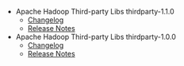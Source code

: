 
<!---
# Licensed to the Apache Software Foundation (ASF) under one
# or more contributor license agreements.  See the NOTICE file
# distributed with this work for additional information
# regarding copyright ownership.  The ASF licenses this file
# to you under the Apache License, Version 2.0 (the
# "License"); you may not use this file except in compliance
# with the License.  You may obtain a copy of the License at
#
#     http://www.apache.org/licenses/LICENSE-2.0
#
# Unless required by applicable law or agreed to in writing, software
# distributed under the License is distributed on an "AS IS" BASIS,
# WITHOUT WARRANTIES OR CONDITIONS OF ANY KIND, either express or implied.
# See the License for the specific language governing permissions and
# limitations under the License.
-->
* Apache Hadoop Third-party Libs thirdparty-1.1.0
    * [Changelog](thirdparty-1.1.0/CHANGELOG.thirdparty-1.1.0.html)
    * [Release Notes](thirdparty-1.1.0/RELEASENOTES.thirdparty-1.1.0.html)
* Apache Hadoop Third-party Libs thirdparty-1.0.0
    * [Changelog](thirdparty-1.0.0/CHANGELOG.thirdparty-1.0.0.html)
    * [Release Notes](thirdparty-1.0.0/RELEASENOTES.thirdparty-1.0.0.html)
